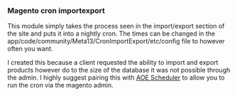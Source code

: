 ### Magento cron importexport

This module simply takes the process seen in the import/export section of the site and puts it into a nightly cron. The times can be changed in the app/code/community/Meta13/CronImportExport/etc/config file to however often you want.

I created this because a client requested the ability to import and export products however do to the size of the database it was not possible through the admin. I highly suggest pairing this with [AOE Scheduler](https://github.com/AOEpeople/Aoe_Scheduler) to allow you to run the cron via the magento admin.
